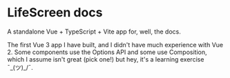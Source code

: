 # LifeScreen docs

A standalone Vue + TypeScript + Vite app for, well, the docs.

The first Vue 3 app I have built, and I didn't have much experience with Vue 2. Some components use the Options API and some use Composition, which I assume isn't great (pick one!) but hey, it's a learning exercise ¯\_(ツ)_/¯.

